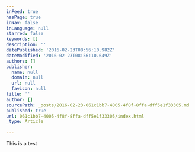 ```yaml
---
inFeed: true
hasPage: true
inNav: false
inLanguage: null
starred: false
keywords: []
description: ''
datePublished: '2016-02-23T08:56:10.982Z'
dateModified: '2016-02-23T08:56:10.649Z'
authors: []
publisher:
  name: null
  domain: null
  url: null
  favicon: null
title: ''
author: []
sourcePath: _posts/2016-02-23-061c1bb7-4005-4f8f-8ffa-dff5e1f33305.md
published: true
url: 061c1bb7-4005-4f8f-8ffa-dff5e1f33305/index.html
_type: Article

---
```

This is a test